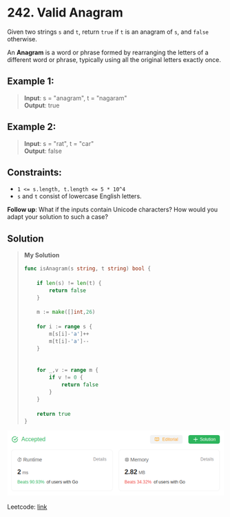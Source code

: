 # 242. Valid Anagram

Given two strings `s` and `t`, return `true` if `t` is an anagram of `s`, and `false` otherwise.

An **Anagram** is a word or phrase formed by rearranging the letters of a different word or phrase, typically using all the original letters exactly once.

## Example 1:
> **Input**: s = "anagram", t = "nagaram" \
> **Output**: true

## Example 2:
> **Input**: s = "rat", t = "car" \
> **Output**: false

## Constraints:
* `1 <= s.length, t.length <= 5 * 10^4`
* `s` and `t` consist of lowercase English letters.

**Follow up**: What if the inputs contain Unicode characters? How would you adapt your solution to such a case?

## Solution
> **My Solution**
> ```go
> func isAnagram(s string, t string) bool {
>     
>     if len(s) != len(t) {
>         return false
>     }
> 
>     m := make([]int,26)
> 
>     for i := range s {
>         m[s[i]-'a']++
>         m[t[i]-'a']--
>     }
> 
> 
>     for _,v := range m {
>         if v != 0 {
>             return false
>         }
>     }
> 
>     return true
> }
> ```

![resutl](242.png)

Leetcode: [link](https://leetcode.com/problems/valid-anagram/description/)